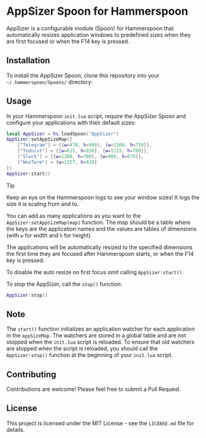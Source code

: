 # AppSizer Spoon for Hammerspoon

AppSizer is a configurable module (Spoon) for Hammerspoon that automatically resizes application windows to predefined sizes when they are first focused or when the F14 key is pressed. 

## Installation

To install the AppSizer Spoon, clone this repository into your `~/.hammerspoon/Spoons/` directory:

## Usage

In your Hammerspoon `init.lua` script, require the AppSizer Spoon and configure your applications with their default sizes:

```lua
local AppSizer = hs.loadSpoon("AppSizer")
AppSizer:setAppSizeMap({
    ["Telegram"] = {{w=470, h=900}, {w=1160, h=710}},
    ["Todoist"] = {{w=635, h=920}, {w=1115, h=760}},
    ["Slack"] = {{w=1300, h=780}, {w=980, h=670}},
    ["WezTerm"] = {w=1357, h=920}
})
AppSizer:start()
```

> [!TIP]
> Keep an eye on the Hammerspoon logs to see your window sizes! It logs the size it is scaling from and to.

You can add as many applications as you want to the `AppSizer:setAppSizeMap(map)` function. The map should be a table where the keys are the application names and the values are tables of dimensions (with `w` for width and `h` for height).

The applications will be automatically resized to the specified dimensions the first time they are focused after Hammerspoon starts, or when the F14 key is pressed.

To disable the auto resize on first focus omit calling `AppSizer:start()`.

To stop the AppSizer, call the `stop()` function:

```lua
AppSizer:stop()
```

## Note

The `start()` function initializes an application watcher for each application in the `appSizeMap`. The watchers are stored in a global table and are not stopped when the `init.lua` script is reloaded. To ensure that old watchers are stopped when the script is reloaded, you should call the `AppSizer:stop()` function at the beginning of your `init.lua` script.

## Contributing

Contributions are welcome! Please feel free to submit a Pull Request.

## License

This project is licensed under the MIT License - see the `LICENSE.md` file for details.

